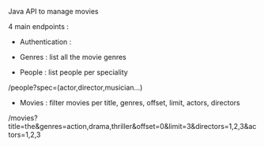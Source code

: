  Java API to manage movies

 4 main endpoints :

 - Authentication :

 - Genres : list all the movie genres

 - People : list people per speciality

 /people?spec=(actor,director,musician...)

 - Movies : filter movies per title, genres, offset, limit, actors, directors

 /movies?title=the&genres=action,drama,thriller&offset=0&limit=3&directors=1,2,3&actors=1,2,3